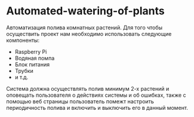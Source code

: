 # Automated-watering-of-plants
Автоматизация полива комнатных растений.
Для того чтобы осуществить проект нам необходимо использовать следующие компоненты:
 - Raspberry Pi
 - Водяная помпа
 - Блок питания
 - Трубки
 - и т.д.

Система должна осуществлять полив минимум 2-х растений и оповещать пользователя о действиях системы и об ошибках, 
также с помощью веб страницы пользователь помежт настроить периодичность полива и включить и выключить его в данный момент.
